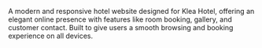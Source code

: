 A modern and responsive hotel website designed for Klea Hotel, offering an elegant online presence with features like room booking, gallery, and customer contact. Built to give users a smooth browsing and booking experience on all devices.
